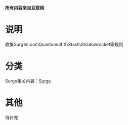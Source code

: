 **所有内容来自互联网**
# 说明
收集Surge\Loon\Quantumult X\Stash\Shadowrocket等规则
# 分类
Surge相关内容：[Surge](https://github.com/BlackCCCat/Rules/tree/0886594eb9a178d60979fcd628920fcb527971bf/Surge/Stun)

# 其他
待补充
